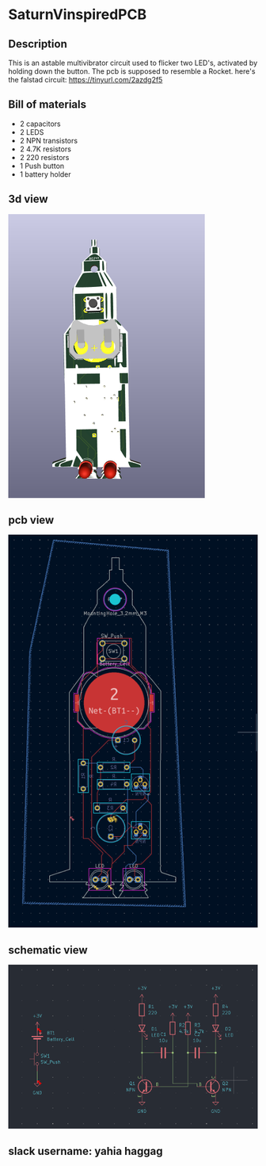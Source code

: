 # SaturnVinspiredPCB
## Description
This is an astable multivibrator circuit used to flicker two LED's, activated by holding down the button.
The pcb is supposed to resemble a Rocket.
here's the falstad circuit: https://tinyurl.com/2azdg2f5
## Bill of materials
- 2 capacitors
- 2 LEDS
- 2 NPN transistors
- 2 4.7K resistors
- 2 220 resistors
- 1 Push button
- 1 battery holder
## 3d view
![Saturn V PCB Preview](https://github.com/yahia-svg/SaturnVinspiredPCB/blob/main/Screenshot%202025-07-02%20032006.png?raw=true)
## pcb view
![Saturn V PCB Preview2](https://github.com/yahia-svg/SaturnVinspiredPCB/blob/main/Screenshot%202025-07-02%20032329.png?raw=true)
## schematic view
![Saturn V PCB Preview3](https://github.com/yahia-svg/SaturnVinspiredPCB/blob/main/Screenshot%202025-07-02%20032243.png?raw=true)
## slack username: yahia haggag
